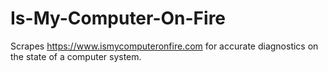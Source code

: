 # Is-My-Computer-On-Fire
Scrapes https://www.ismycomputeronfire.com for accurate diagnostics on the state of a computer system.
